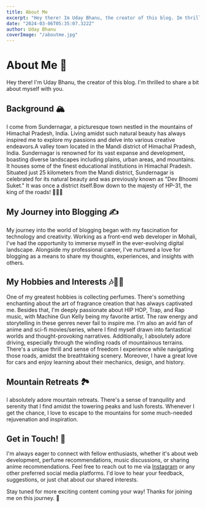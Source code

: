 ```yaml
---
title: About Me
excerpt: "Hey there! Im Uday Bhanu, the creator of this blog. Im thrilled to share a bit about myself with you."
date: "2024-03-06T05:35:07.322Z"
author: Uday Bhanu
coverImage: "/aboutme.jpg"
---
```


# About Me 🌟

Hey there! I'm Uday Bhanu, the creator of this blog. I'm thrilled to share a bit about myself with you.

## Background 🏔️

I come from Sundernagar, a picturesque town nestled in the mountains of Himachal Pradesh, India. Living amidst such natural beauty has always inspired me to explore my passions and delve into various creative endeavors.A valley town located in the Mandi district of Himachal Pradesh, India. Sundernagar is renowned for its vast expanse and development, boasting diverse landscapes including plains, urban areas, and mountains. It houses some of the finest educational institutions in Himachal Pradesh. Situated just 25 kilometers from the Mandi district, Sundernagar is celebrated for its natural beauty and was previously known as "Dev Bhoomi Suket." It was once a district itself.Bow down to the majesty of HP-31, the king of the roads! 🌟🚗👑

## My Journey into Blogging ✍️

My journey into the world of blogging began with my fascination for technology and creativity. Working as a front-end web developer in Mohali, I've had the opportunity to immerse myself in the ever-evolving digital landscape. Alongside my professional career, I've nurtured a love for blogging as a means to share my thoughts, experiences, and insights with others.

## My Hobbies and Interests 🎶🎨🚗

One of my greatest hobbies is collecting perfumes. There's something enchanting about the art of fragrance creation that has always captivated me. Besides that, I'm deeply passionate about HIP HOP, Trap, and Rap music, with Machine Gun Kelly being my favorite artist. The raw energy and storytelling in these genres never fail to inspire me. I'm also an avid fan of anime and sci-fi movies/series, where I find myself drawn into fantastical worlds and thought-provoking narratives. Additionally, I absolutely adore driving, especially through the winding roads of mountainous terrains. There's a unique thrill and sense of freedom I experience while navigating those roads, amidst the breathtaking scenery. Moreover, I have a great love for cars and enjoy learning about their mechanics, design, and history.




## Mountain Retreats 🏞️

I absolutely adore mountain retreats. There's a sense of tranquility and serenity that I find amidst the towering peaks and lush forests. Whenever I get the chance, I love to escape to the mountains for some much-needed rejuvenation and inspiration.

## Get in Touch! 📩

I'm always eager to connect with fellow enthusiasts, whether it's about web development, perfume recommendations, music discussions, or sharing anime recommendations. Feel free to reach out to me via [Instagram](https://www.instagram.com/udaypapi/) or any other preferred social media platforms. I'd love to hear your feedback, suggestions, or just chat about our shared interests.

Stay tuned for more exciting content coming your way! Thanks for joining me on this journey. 🚀

